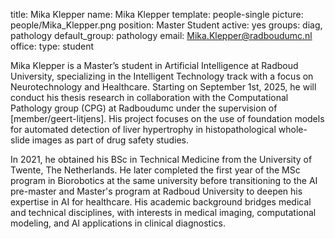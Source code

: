 title: Mika Klepper
name: Mika Klepper
template: people-single
picture: people/Mika_Klepper.png
position: Master Student
active: yes
groups: diag, pathology
default_group: pathology
email: Mika.Klepper@radboudumc.nl
office: 
type: student

Mika Klepper is a Master’s student in Artificial Intelligence at Radboud University, specializing in the Intelligent Technology track with a focus on Neurotechnology and Healthcare. Starting on September 1st, 2025, he will conduct his thesis research in collaboration with the Computational Pathology group (CPG) at Radboudumc under the supervision of [member/geert-litjens]. His project focuses on the use of foundation models for automated detection of liver hypertrophy in histopathological whole-slide images as part of drug safety studies.

In 2021, he obtained his BSc in Technical Medicine from the University of Twente, The Netherlands. He later completed the first year of the MSc program in Biorobotics at the same university before transitioning to the AI pre-master and Master's program at Radboud University to deepen his expertise in AI for healthcare. His academic background bridges medical and technical disciplines, with interests in medical imaging, computational modeling, and AI applications in clinical diagnostics.